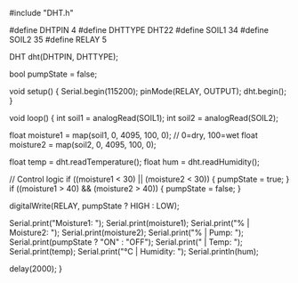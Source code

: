 #include "DHT.h"

#define DHTPIN 4
#define DHTTYPE DHT22
#define SOIL1 34
#define SOIL2 35
#define RELAY 5

DHT dht(DHTPIN, DHTTYPE);

bool pumpState = false;

void setup() {
  Serial.begin(115200);
  pinMode(RELAY, OUTPUT);
  dht.begin();
}

void loop() {
  int soil1 = analogRead(SOIL1);
  int soil2 = analogRead(SOIL2);
  
  float moisture1 = map(soil1, 0, 4095, 100, 0); // 0=dry, 100=wet
  float moisture2 = map(soil2, 0, 4095, 100, 0);
  
  float temp = dht.readTemperature();
  float hum = dht.readHumidity();

  // Control logic
  if ((moisture1 < 30) || (moisture2 < 30)) {
    pumpState = true;
  }
  if ((moisture1 > 40) && (moisture2 > 40)) {
    pumpState = false;
  }

  digitalWrite(RELAY, pumpState ? HIGH : LOW);

  Serial.print("Moisture1: "); Serial.print(moisture1);
  Serial.print("% | Moisture2: "); Serial.print(moisture2);
  Serial.print("% | Pump: "); Serial.print(pumpState ? "ON" : "OFF");
  Serial.print(" | Temp: "); Serial.print(temp);
  Serial.print("°C | Humidity: "); Serial.println(hum);
  

  delay(2000);
}
